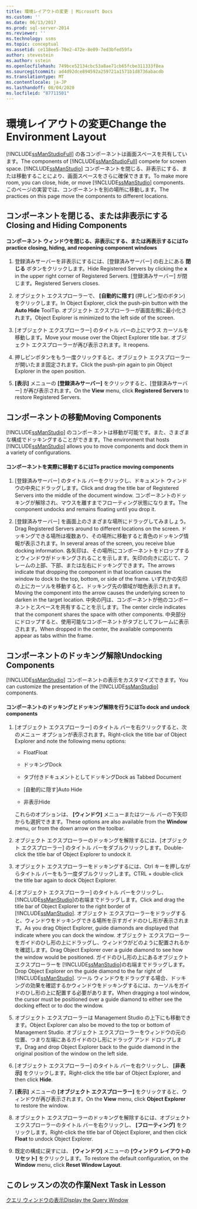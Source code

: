 ```yaml
---
title: 環境レイアウトの変更 | Microsoft Docs
ms.custom: ''
ms.date: 06/13/2017
ms.prod: sql-server-2014
ms.reviewer: ''
ms.technology: ssms
ms.topic: conceptual
ms.assetid: ce118ee5-70e2-472e-8e09-7ed3bfed59fa
author: stevestein
ms.author: sstein
ms.openlocfilehash: 749bce52134cbc53a8ae71cb65fcbe311333f8ea
ms.sourcegitcommit: ad4d92dce894592a259721a1571b1d8736abacdb
ms.translationtype: MT
ms.contentlocale: ja-JP
ms.lasthandoff: 08/04/2020
ms.locfileid: "87711501"
---
```

# <a name="change-the-environment-layout"></a><span data-ttu-id="1cb54-102">環境レイアウトの変更</span><span class="sxs-lookup"><span data-stu-id="1cb54-102">Change the Environment Layout</span></span>
  <span data-ttu-id="1cb54-103">[!INCLUDE[ssManStudioFull](../../includes/ssmanstudiofull-md.md)] の各コンポーネントは画面スペースを共有しています。</span><span class="sxs-lookup"><span data-stu-id="1cb54-103">The components of [!INCLUDE[ssManStudioFull](../../includes/ssmanstudiofull-md.md)] compete for screen space.</span></span> <span data-ttu-id="1cb54-104">[!INCLUDE[ssManStudio](../../includes/ssmanstudio-md.md)] コンポーネントを閉じる、非表示にする、または移動することにより、画面スペースをさらに確保できます。</span><span class="sxs-lookup"><span data-stu-id="1cb54-104">To make more room, you can close, hide, or move [!INCLUDE[ssManStudio](../../includes/ssmanstudio-md.md)] components.</span></span> <span data-ttu-id="1cb54-105">このページの実習では、コンポーネントを別の場所に移動します。</span><span class="sxs-lookup"><span data-stu-id="1cb54-105">The practices on this page move the components to different locations.</span></span>  
  
## <a name="closing-and-hiding-components"></a><span data-ttu-id="1cb54-106">コンポーネントを閉じる、または非表示にする</span><span class="sxs-lookup"><span data-stu-id="1cb54-106">Closing and Hiding Components</span></span>  
  
#### <a name="to-practice-closing-hiding-and-reopening-component-windows"></a><span data-ttu-id="1cb54-107">コンポーネント ウィンドウを閉じる、非表示にする、または再表示するには</span><span class="sxs-lookup"><span data-stu-id="1cb54-107">To practice closing, hiding, and reopening component windows</span></span>  
  
1.  <span data-ttu-id="1cb54-108">登録済みサーバーを非表示にするには、[登録済みサーバー] の右上にある **閉じる** ボタンをクリックします。</span><span class="sxs-lookup"><span data-stu-id="1cb54-108">Hide Registered Servers by clicking the **x** in the upper right corner of Registered Servers.</span></span> <span data-ttu-id="1cb54-109">[登録済みサーバー] が閉じます。</span><span class="sxs-lookup"><span data-stu-id="1cb54-109">Registered Servers closes.</span></span>  
  
2.  <span data-ttu-id="1cb54-110">オブジェクト エクスプローラーで、 **[自動的に隠す]** (押しピン型のボタン) をクリックします。</span><span class="sxs-lookup"><span data-stu-id="1cb54-110">In Object Explorer, click the push-pin button with the **Auto Hide** ToolTip.</span></span> <span data-ttu-id="1cb54-111">オブジェクト エクスプローラーが画面左側に最小化されます。</span><span class="sxs-lookup"><span data-stu-id="1cb54-111">Object Explorer is minimized to the left side of the screen.</span></span>  
  
3.  <span data-ttu-id="1cb54-112">[オブジェクト エクスプローラー] のタイトル バーの上にマウス カーソルを移動します。</span><span class="sxs-lookup"><span data-stu-id="1cb54-112">Move your mouse over the Object Explorer title bar.</span></span> <span data-ttu-id="1cb54-113">オブジェクト エクスプローラーが再び表示されます。</span><span class="sxs-lookup"><span data-stu-id="1cb54-113">It reopens.</span></span>  
  
4.  <span data-ttu-id="1cb54-114">押しピンボタンをもう一度クリックすると、オブジェクト エクスプローラーが開いたまま固定されます。</span><span class="sxs-lookup"><span data-stu-id="1cb54-114">Click the push-pin again to pin Object Explorer in the open position.</span></span>  
  
5.  <span data-ttu-id="1cb54-115">**[表示]** メニューの **[登録済みサーバー]** をクリックすると、[登録済みサーバー] が再び表示されます。</span><span class="sxs-lookup"><span data-stu-id="1cb54-115">On the **View** menu, click **Registered Servers** to restore Registered Servers.</span></span>  
  
## <a name="moving-components"></a><span data-ttu-id="1cb54-116">コンポーネントの移動</span><span class="sxs-lookup"><span data-stu-id="1cb54-116">Moving Components</span></span>  
 <span data-ttu-id="1cb54-117">[!INCLUDE[ssManStudio](../../includes/ssmanstudio-md.md)] のコンポーネントは移動が可能です。また、さまざまな構成でドッキングすることができます。</span><span class="sxs-lookup"><span data-stu-id="1cb54-117">The environment that hosts [!INCLUDE[ssManStudio](../../includes/ssmanstudio-md.md)] allows you to move components and dock them in a variety of configurations.</span></span>  
  
#### <a name="to-practice-moving-components"></a><span data-ttu-id="1cb54-118">コンポーネントを実際に移動するには</span><span class="sxs-lookup"><span data-stu-id="1cb54-118">To practice moving components</span></span>  
  
1.  <span data-ttu-id="1cb54-119">[登録済みサーバー] のタイトル バーをクリックし、ドキュメント ウィンドウの中央にドラッグします。</span><span class="sxs-lookup"><span data-stu-id="1cb54-119">Click and drag the title bar of Registered Servers into the middle of the document window.</span></span> <span data-ttu-id="1cb54-120">コンポーネントのドッキングが解除され、マウスを離すまでフローティング状態になります。</span><span class="sxs-lookup"><span data-stu-id="1cb54-120">The component undocks and remains floating until you drop it.</span></span>  
  
2.  <span data-ttu-id="1cb54-121">[登録済みサーバー] を画面上のさまざまな場所にドラッグしてみましょう。</span><span class="sxs-lookup"><span data-stu-id="1cb54-121">Drag Registered Servers around to different locations on the screen.</span></span> <span data-ttu-id="1cb54-122">ドッキングできる場所は複数あり、その場所に移動すると青色のドッキング情報が表示されます。</span><span class="sxs-lookup"><span data-stu-id="1cb54-122">In several areas of the screen, you receive blue docking information.</span></span> <span data-ttu-id="1cb54-123">各矢印は、その場所にコンポーネントをドロップするとウィンドウがドッキングされることを示します。矢印の向きに応じて、フレームの上部、下部、または左右にドッキングできます。</span><span class="sxs-lookup"><span data-stu-id="1cb54-123">The arrows indicate that dropping the component in that location causes the window to dock to the top, bottom, or side of the frame.</span></span> <span data-ttu-id="1cb54-124">いずれかの矢印の上にカーソルを移動すると、ドッキング先の領域が暗色表示されます。</span><span class="sxs-lookup"><span data-stu-id="1cb54-124">Moving the component into the arrow causes the underlying screen to darken in the target location.</span></span> <span data-ttu-id="1cb54-125">中央の円は、コンポーネントが他のコンポーネントとスペースを共有することを示します。</span><span class="sxs-lookup"><span data-stu-id="1cb54-125">The center circle indicates that the component shares the space with other components.</span></span> <span data-ttu-id="1cb54-126">中央部分にドロップすると、使用可能なコンポーネントがタブとしてフレームに表示されます。</span><span class="sxs-lookup"><span data-stu-id="1cb54-126">When dropped in the center, the available components appear as tabs within the frame.</span></span>  
  
## <a name="undocking-components"></a><span data-ttu-id="1cb54-127">コンポーネントのドッキング解除</span><span class="sxs-lookup"><span data-stu-id="1cb54-127">Undocking Components</span></span>  
 <span data-ttu-id="1cb54-128">[!INCLUDE[ssManStudio](../../includes/ssmanstudio-md.md)] コンポーネントの表示をカスタマイズできます。</span><span class="sxs-lookup"><span data-stu-id="1cb54-128">You can customize the presentation of the [!INCLUDE[ssManStudio](../../includes/ssmanstudio-md.md)] components.</span></span>  
  
#### <a name="to-dock-and-undock-components"></a><span data-ttu-id="1cb54-129">コンポーネントのドッキングとドッキング解除を行うには</span><span class="sxs-lookup"><span data-stu-id="1cb54-129">To dock and undock components</span></span>  
  
1.  <span data-ttu-id="1cb54-130">[オブジェクト エクスプローラー] のタイトル バーを右クリックすると、次のメニュー オプションが表示されます。</span><span class="sxs-lookup"><span data-stu-id="1cb54-130">Right-click the title bar of Object Explorer and note the following menu options:</span></span>  
  
    -   <span data-ttu-id="1cb54-131">Float</span><span class="sxs-lookup"><span data-stu-id="1cb54-131">Float</span></span>  
  
    -   <span data-ttu-id="1cb54-132">ドッキング</span><span class="sxs-lookup"><span data-stu-id="1cb54-132">Dock</span></span>  
  
    -   <span data-ttu-id="1cb54-133">タブ付きドキュメントとしてドッキング</span><span class="sxs-lookup"><span data-stu-id="1cb54-133">Dock as Tabbed Document</span></span>  
  
    -   <span data-ttu-id="1cb54-134">[自動的に隠す]</span><span class="sxs-lookup"><span data-stu-id="1cb54-134">Auto Hide</span></span>  
  
    -   <span data-ttu-id="1cb54-135">非表示</span><span class="sxs-lookup"><span data-stu-id="1cb54-135">Hide</span></span>  
  
     <span data-ttu-id="1cb54-136">これらのオプションは、 **[ウィンドウ]** メニューまたはツール バーの下矢印からも選択できます。</span><span class="sxs-lookup"><span data-stu-id="1cb54-136">These options are also available from the **Window** menu, or from the down arrow on the toolbar.</span></span>  
  
2.  <span data-ttu-id="1cb54-137">オブジェクト エクスプローラーのドッキングを解除するには、[オブジェクト エクスプローラー] のタイトル バーをダブルクリックします。</span><span class="sxs-lookup"><span data-stu-id="1cb54-137">Double-click the title bar of Object Explorer to undock it.</span></span>  
  
3.  <span data-ttu-id="1cb54-138">オブジェクト エクスプローラーをドッキングするには、Ctrl キーを押しながらタイトル バーをもう一度ダブルクリックします。</span><span class="sxs-lookup"><span data-stu-id="1cb54-138">CTRL + double-click the title bar again to dock Object Explorer.</span></span>  
  
4.  <span data-ttu-id="1cb54-139">[オブジェクト エクスプローラー] のタイトル バーをクリックし、 [!INCLUDE[ssManStudio](../../includes/ssmanstudio-md.md)]の右端までドラッグします。</span><span class="sxs-lookup"><span data-stu-id="1cb54-139">Click and drag the title bar of Object Explorer to the right border of [!INCLUDE[ssManStudio](../../includes/ssmanstudio-md.md)].</span></span> <span data-ttu-id="1cb54-140">オブジェクト エクスプローラーをドラッグすると、ウィンドウをドッキングできる場所を示すガイドのひし形が表示されます。</span><span class="sxs-lookup"><span data-stu-id="1cb54-140">As you drag Object Explorer, guide diamonds are displayed that indicate where you can dock the window.</span></span> <span data-ttu-id="1cb54-141">オブジェクト エクスプローラーをガイドのひし形の上にドラッグし、ウィンドウがどのように配置されるかを確認します。</span><span class="sxs-lookup"><span data-stu-id="1cb54-141">Drag Object Explorer over a guide diamond to see how the window would be positioned.</span></span> <span data-ttu-id="1cb54-142">ガイドのひし形の上にあるオブジェクト エクスプローラーを [!INCLUDE[ssManStudio](../../includes/ssmanstudio-md.md)]の右端までドラッグします。</span><span class="sxs-lookup"><span data-stu-id="1cb54-142">Drop Object Explorer on the guide diamond to the far right of [!INCLUDE[ssManStudio](../../includes/ssmanstudio-md.md)].</span></span> <span data-ttu-id="1cb54-143">ツール ウィンドウをドラッグする場合、ドッキングの効果を確認するかウィンドウをドッキングするには、カーソルをガイドのひし形の上に配置する必要があります。</span><span class="sxs-lookup"><span data-stu-id="1cb54-143">When dragging a tool window, the cursor must be positioned over a guide diamond to either see the docking effect or to doc the window.</span></span>  
  
5.  <span data-ttu-id="1cb54-144">オブジェクト エクスプローラーは Management Studio の上下にも移動できます。</span><span class="sxs-lookup"><span data-stu-id="1cb54-144">Object Explorer can also be moved to the top or bottom of Management Studio.</span></span> <span data-ttu-id="1cb54-145">オブジェクト エクスプローラーをウィンドウの元の位置、つまり左端にあるガイドのひし形にドラッグ アンド ドロップします。</span><span class="sxs-lookup"><span data-stu-id="1cb54-145">Drag and drop Object Explorer back to the guide diamond in the original position of the window on the left side.</span></span>  
  
6.  <span data-ttu-id="1cb54-146">[オブジェクト エクスプローラー] のタイトル バーを右クリックし、 **[非表示]** をクリックします。</span><span class="sxs-lookup"><span data-stu-id="1cb54-146">Right-click the title bar of Object Explorer, and then click **Hide**.</span></span>  
  
7.  <span data-ttu-id="1cb54-147">**[表示]** メニューの **[オブジェクト エクスプローラー]** をクリックすると、ウィンドウが再び表示されます。</span><span class="sxs-lookup"><span data-stu-id="1cb54-147">On the **View** menu, click **Object Explorer** to restore the window.</span></span>  
  
8.  <span data-ttu-id="1cb54-148">オブジェクト エクスプローラーのドッキングを解除するには、オブジェクト エクスプローラーのタイトル バーを右クリックし、 **[フローティング]** をクリックします。</span><span class="sxs-lookup"><span data-stu-id="1cb54-148">Right-click the title bar of Object Explorer, and then click **Float** to undock Object Explorer.</span></span>  
  
9. <span data-ttu-id="1cb54-149">既定の構成に戻すには、 **[ウィンドウ]** メニューの **[ウィンドウ レイアウトのリセット]** をクリックします。</span><span class="sxs-lookup"><span data-stu-id="1cb54-149">To restore the default configuration, on the **Window** menu, click **Reset Window Layout**.</span></span>  
  
## <a name="next-task-in-lesson"></a><span data-ttu-id="1cb54-150">このレッスンの次の作業</span><span class="sxs-lookup"><span data-stu-id="1cb54-150">Next Task in Lesson</span></span>  
 [<span data-ttu-id="1cb54-151">クエリ ウィンドウの表示</span><span class="sxs-lookup"><span data-stu-id="1cb54-151">Display the Query Window</span></span>](lesson-1-4-display-the-query-window.md)  
  
  
